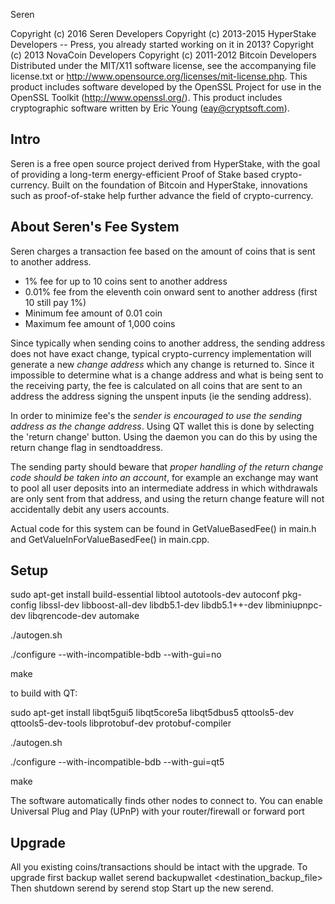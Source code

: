 


Seren

Copyright (c) 2016 Seren Developers
Copyright (c) 2013-2015 HyperStake Developers -- Press, you already started working on it in 2013? 
Copyright (c) 2013 NovaCoin Developers
Copyright (c) 2011-2012 Bitcoin Developers
Distributed under the MIT/X11 software license, see the accompanying
file license.txt or http://www.opensource.org/licenses/mit-license.php.
This product includes software developed by the OpenSSL Project for use in
the OpenSSL Toolkit (http://www.openssl.org/).  This product includes
cryptographic software written by Eric Young (eay@cryptsoft.com).


Intro
-----
Seren is a free open source project derived from HyperStake, with
the goal of providing a long-term energy-efficient Proof of Stake based crypto-currency.
Built on the foundation of Bitcoin and HyperStake, innovations such as proof-of-stake
help further advance the field of crypto-currency.

About Seren's Fee System
-----
Seren charges a transaction fee based on the amount of coins that is sent to another address. 

* 1% fee for up to 10 coins sent to another address <!-- to be checked: what is the exact fee for exactly 10 coin, because the documentation was blurry before editing (David) -->
* 0.01% fee from the eleventh coin onward sent to another address (first 10 still pay 1%)
* Minimum fee amount of 0.01 coin <!-- this was not included, so must be checked (David) -->
* Maximum fee amount of 1,000 coins

Since typically when sending coins to another address, the sending address does not have exact change, typical crypto-currency implementation will generate a new *change address* which any change is returned to. Since it impossible to determine what is a change address and what is being sent to the receiving party, the fee is calculated on all coins that are sent to an address the address signing the unspent inputs (ie the sending address).

In order to minimize fee's the *sender is encouraged to use the sending address as the change address*. Using QT wallet this is done by selecting the 'return change' button. Using the daemon you can do this by using the return change flag in sendtoaddress. <!-- feature request: have the "return change" option selected by defaut (David) -->

The sending party should beware that *proper handling of the return change code should be taken into an account*, for example an exchange may want to pool all user deposits into an intermediate address in which withdrawals are only sent from that address, and using the return change feature will not accidentally debit any users accounts.

Actual code for this system can be found in GetValueBasedFee() in main.h and GetValueInForValueBasedFee() in main.cpp.


Setup
-----
sudo apt-get install build-essential libtool autotools-dev autoconf pkg-config libssl-dev libboost-all-dev libdb5.1-dev libdb5.1++-dev libminiupnpc-dev libqrencode-dev automake

 ./autogen.sh

  ./configure --with-incompatible-bdb --with-gui=no

make


to build with QT:

sudo apt-get install libqt5gui5 libqt5core5a libqt5dbus5 qttools5-dev qttools5-dev-tools libprotobuf-dev protobuf-compiler

./autogen.sh

./configure --with-incompatible-bdb --with-gui=qt5

make

The software automatically finds other nodes to connect to.  You can
enable Universal Plug and Play (UPnP) with your router/firewall
or forward port 

Upgrade
-------
All you existing coins/transactions should be intact with the upgrade.
To upgrade first backup wallet
serend backupwallet <destination_backup_file>
Then shutdown serend by
serend stop
Start up the new serend.

